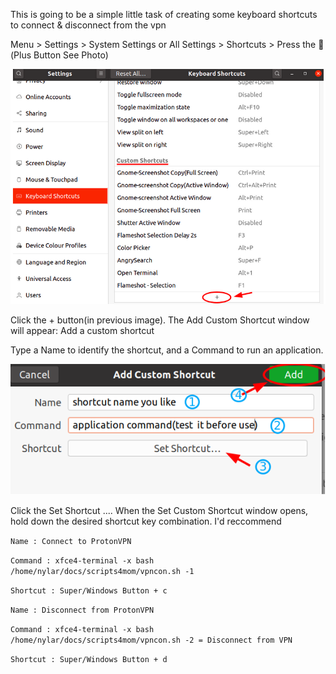 This is going to be a simple little task of creating some keyboard shortcuts to connect & disconnect from the vpn

Menu > Settings > System Settings or All Settings > Shortcuts > Press the  (Plus Button See Photo)


![preview](img/create_shortcut.png)


Click the + button(in previous image). The Add Custom Shortcut window will appear:
Add a custom shortcut

Type a Name to identify the shortcut, and a Command to run an application.

![preview](img/shortcut_create.png)

Click the Set Shortcut .... When the Set Custom Shortcut window opens, hold down the desired shortcut key combination.
I'd reccommend  

```Name : Connect to ProtonVPN```

```Command : xfce4-terminal -x bash /home/nylar/docs/scripts4mom/vpncon.sh -1``` 

```Shortcut : Super/Windows Button + c```


```Name : Disconnect from ProtonVPN```

```Command : xfce4-terminal -x bash /home/nylar/docs/scripts4mom/vpncon.sh -2 = Disconnect from VPN```

```Shortcut : Super/Windows Button + d```
